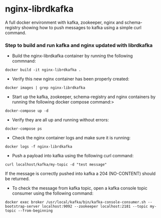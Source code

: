 # nginx-librdkafka
A full docker environment with kafka, zookeeper, nginx and schema-registry showing how to push messages to kafka using a simple curl command.

### Step to build and run kafka and nginx updated with librdkafka

* Build the nginx-librdkafka container by running the following commnand:
```
docker build -it nginx-librdkafka .
```

* Verify this new nginx container has been properly created:
```
docker images | grep nginx-librdkafka
```

* Start up the kafka, zookeeper, schema-registry and nginx containers by running the following docker compose command:>
```
docker-compose up -d
```

* Verify they are all up and running without errors:
```
docker-compose ps
```

* Check the nginx container logs and make sure it is running:
```
docker logs -f nginx-librdkafka
```

* Push a payload into kafka using the following curl command:
```
curl localhost/kafka/my-topic -d "test message"
```
If the message is correctly pushed into kafka a 204 (NO-CONTENT) should be returned.

* To check the message from kafka topic, open a kafka console topic consumer using the following command:
```
docker exec broker /usr/local/kafka/bin/kafka-console-consumer.sh --bootstrap-server localhost:9092 --zookeeper localhost:2181 --topic my-topic --from-beginning
```





